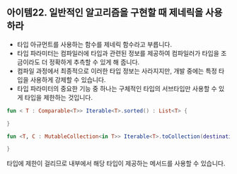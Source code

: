 ## 아이템22. 일반적인 알고리즘을 구현할 때 제네릭을 사용하라
- 타입 아규먼트를 사용하는 함수를 제네릭 함수라고 부릅니다.
- 타입 파라미터는 컴파일러에 타입과 관련된 정보를 제공하여 컴파일러가 타입을 조금이라도 더 정확하게 추측할 수 있게 해 줍니다.
- 컴파일 과정에서 최종적으로 이러한 타입 정보는 사라지지만, 개발 중에는 특정 타입을 사용하게 강제할 수 있습니다.
- 타입 파라미터의 중요한 기능 중 하나는 구체적인 타입의 서브타입만 사용할 수 있게 타입을 제한하는 것입니다.

```kotlin
fun < T : Comparable<T>> Iterable<T>.sorted() : List<T> {

}

fun <T, C : MutableCollection<in T>> Iterable<T>.toCollection(destination : C) : C {

}
```
타입에 제한이 걸리므로 내부에서 해당 타입이 제공하는 메서드를 사용할 수 있습니다.